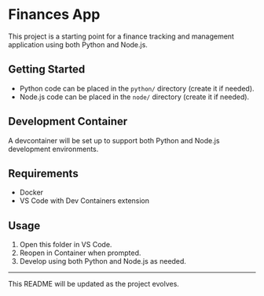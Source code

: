 # Finances App

This project is a starting point for a finance tracking and management application using both Python and Node.js. 

## Getting Started

- Python code can be placed in the `python/` directory (create it if needed).
- Node.js code can be placed in the `node/` directory (create it if needed).

## Development Container
A devcontainer will be set up to support both Python and Node.js development environments.

## Requirements
- Docker
- VS Code with Dev Containers extension

## Usage
1. Open this folder in VS Code.
2. Reopen in Container when prompted.
3. Develop using both Python and Node.js as needed.

---

This README will be updated as the project evolves.
